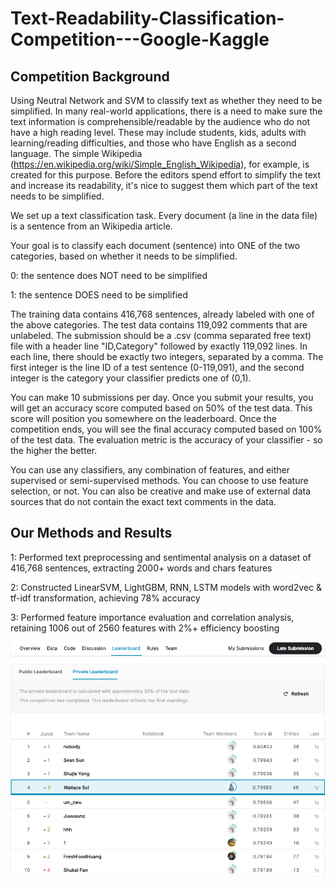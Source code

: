 # Text-Readability-Classification-Competition---Google-Kaggle

## Competition Background
Using Neutral Network and SVM to classify text as whether they need to be simplified. In many real-world applications, there is a need to make sure the text information is comprehensible/readable by the audience who do not have a high reading level. These may include students, kids, adults with learning/reading difficulties, and those who have English as a second language. The simple Wikipedia (https://en.wikipedia.org/wiki/Simple_English_Wikipedia), for example, is created for this purpose. Before the editors spend effort to simplify the text and increase its readability, it's nice to suggest them which part of the text needs to be simplified.

We set up a text classification task. Every document (a line in the data file) is a sentence from an Wikipedia article.

Your goal is to classify each document (sentence) into ONE of the two categories, based on whether it needs to be simplified.

0: the sentence does NOT need to be simplified

1: the sentence DOES need to be simplified

The training data contains 416,768 sentences, already labeled with one of the above categories. The test data contains 119,092 comments that are unlabeled. The submission should be a .csv (comma separated free text) file with a header line "ID,Category" followed by exactly 119,092 lines. In each line, there should be exactly two integers, separated by a comma. The first integer is the line ID of a test sentence (0-119,091), and the second integer is the category your classifier predicts one of (0,1).

You can make 10 submissions per day. Once you submit your results, you will get an accuracy score computed based on 50% of the test data. This score will position you somewhere on the leaderboard. Once the competition ends, you will see the final accuracy computed based on 100% of the test data. The evaluation metric is the accuracy of your classifier - so the higher the better.

You can use any classifiers, any combination of features, and either supervised or semi-supervised methods. You can choose to use feature selection, or not. You can also be creative and make use of external data sources that do not contain the exact text comments in the data.

## Our Methods and Results
1: Performed text preprocessing and sentimental analysis on a dataset of 416,768 sentences, extracting 2000+ words and chars features 

2: Constructed LinearSVM, LightGBM, RNN, LSTM models with word2vec & tf-idf transformation, achieving 78% accuracy

3: Performed feature importance evaluation and correlation analysis, retaining 1006 out of 2560 features with 2%+ efficiency boosting

![result](https://github.com/WallaceSUI/Text-Readability-Classification-Competition---Google-Kaggle/blob/main/ranking.png)
